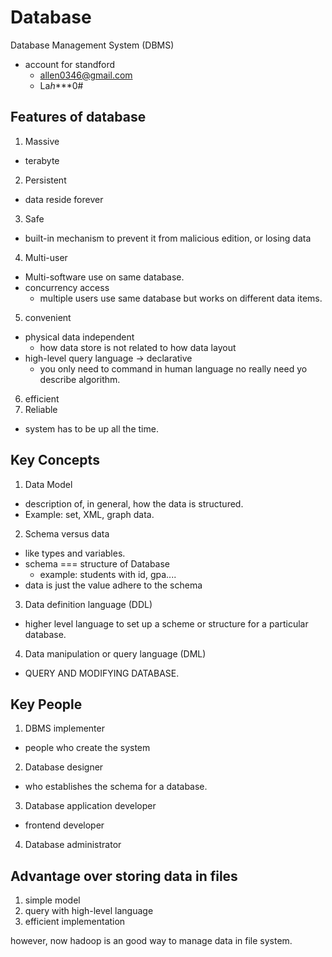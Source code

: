 # Database
Database Management System (DBMS)
* account for standford
  * allen0346@gmail.com
  * La*h****0#

## Features of database
1. Massive
  * terabyte
2. Persistent
  * data reside forever
3. Safe
  * built-in mechanism to prevent it from malicious edition, or losing data
4. Multi-user
  * Multi-software use on same database.
  * concurrency access
    * multiple users use same database but works on different data items.
5. convenient
  * physical data independent
    * how data store is not related to how data layout
  * high-level query language -> declarative
    * you only need to command in human language no really need yo describe algorithm.

6. efficient
7. Reliable
  * system has to be up all the time.

## Key Concepts
1. Data Model
  * description of, in general, how the data is structured.
  * Example: set, XML, graph data.
2. Schema versus data
  * like types and variables.
  * schema === structure of Database
    * example: students with id, gpa....
  * data is just the value adhere to the schema
3. Data definition language (DDL)
  * higher level language to set up
a scheme or structure for a particular database.
4. Data manipulation or query language (DML)
  * QUERY AND MODIFYING DATABASE.

## Key People
1. DBMS implementer
  * people who create the system
2. Database designer
  * who establishes the schema for a database.
3. Database application developer
  * frontend developer
4. Database administrator

## Advantage over storing data in files
1. simple model
2. query with high-level language
3. efficient implementation

however, now hadoop is an good way to manage data in file system.
